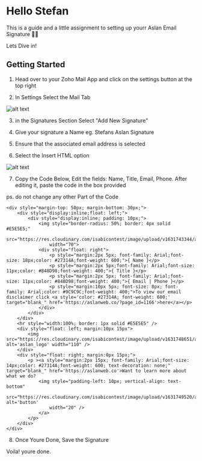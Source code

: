 # Hello Stefan

This is a guide and a little assignment to setting up yourr Aslan Email Signature ✌🏾

Lets Dive in!


## Getting Started


1. Head over to your Zoho Mail App and click on the settings button at the top right


2. In Settings Select the Mail Tab

![alt text](https://res.cloudinary.com/isabicontest/image/upload/v1632816132/aslan/Screenshot_2021-09-28_at_08.57.37_y6ahfs.png)

3. in the Signatures Section Select "Add New Signature"

4. Give your signature a Name eg. Stefans Aslan Signature

5. Ensure that the associated email address is selected

6. Select the Insert HTML option

![alt text](https://res.cloudinary.com/isabicontest/image/upload/v1632816133/aslan/Screenshot_2021-09-28_at_09.00.50_kvveu0.png)



7. Copy the Code Below, Edit the fields: Name, Title, Email, Phone. After editing it, paste the code in the box provided

ps. do not change any other Part of the Code

```
<div style="margin-top: 50px; margin-bottom: 30px;">
    <div style="display:inline;float: left;">
        <div style="display:inline; padding: 10px;">
            <img style="border-radius: 50%; border: 4px solid #E5E5E5;"
                src="https://res.cloudinary.com/isabicontest/image/upload/v1631743344/aslan/stef_ume5du.png"
                width="70">
            <div style="float: right">
                <p style="margin:2px 5px; font-family: Arial;font-size: 18px;color: #27314A;font-weight: 600;">{ Name }</p>
                <p style="margin:2px 5px;font-family: Arial;font-size: 11px;color: #848D98;font-weight: 400;">{ Title }</p>
                <p style="margin:2px 5px; font-family: Arial;font-size: 11px;color: #848D98;font-weight: 400;">{ Email | Phone }</p>
                <p style="margin:10px 5px; font-size: 8px; font-family: Arial;color: #9C9C9C;font-weight: 400;">To view our email disclaimer click <a style='color: #27314A; font-weight: 600;' target="blank_" href='https://aslanweb.co/?page_id=1166'>here</a></p>
            </div>
        </div>
    </div>
    <hr style="width:100%; border: 1px solid #E5E5E5" />
    <div style="float: left; margin:10px 15px">
        <img src="https://res.cloudinary.com/isabicontest/image/upload/v1631748651/aslan/aslan_logo_qpqviu.png" alt='aslan_logo' width="110" />
    </div>
    <div style="float: right; margin:0px 15px;">
        <p ><a style="margin:2px 15px; font-family: Arial;font-size: 14px;color: #27314A;font-weight: 600; text-decoration: none;" target="blank_" href='https://aslanweb.co'>Want to learn more about what we do?
            <img style="padding-left: 10px; vertical-align: text-bottom"
                src="https://res.cloudinary.com/isabicontest/image/upload/v1631749520/aslan/btn_yzmwps.png" alt='button'
                width="20" />
            </a>
        </p>
    </div>
</div>

```

8. Once Youre Done, Save the Signature


Voila! youre done. 

